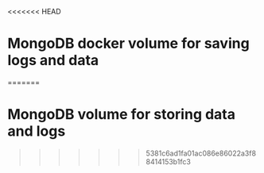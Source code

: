 <<<<<<< HEAD
# MongoDB docker volume for saving logs and data
=======
# MongoDB volume for storing data and logs
>>>>>>> 5381c6ad1fa01ac086e86022a3f88414153b1fc3
